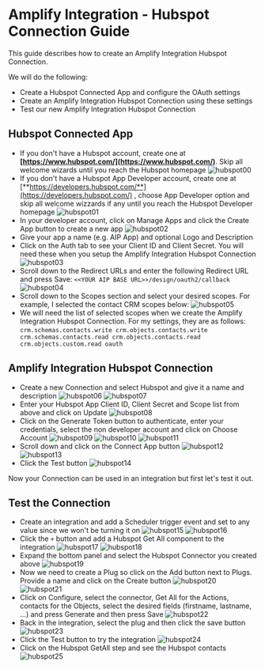 # Amplify Integration - Hubspot Connection Guide

This guide describes how to create an Amplify Integration Hubspot Connection.

We will do the following:

* Create a Hubspot Connected App and configure the OAuth settings
* Create an Amplify Integration Hubspot Connection using these settings
* Test our new Amplify Integration Hubspot Connection

## Hubspot Connected App

* If you don't have a Hubspot account, create one at **[https://www.hubspot.com/](https://www.hubspot.com/)**. Skip all welcome wizards until you reach the Hubspot homepage
  ![hubspot00](hubspot-connection/hubspot00.png)
* If you don't have a Hubspot App Developer account, create one at [**https://developers.hubspot.com/**](https://developers.hubspot.com/) , choose App Developer option and skip all welcome wizzards if any until you reach the Hubspot Developer homepage
  ![hubspot01](hubspot-connection/hubspot01.png)
* In your developer account, click on Manage Apps and click the Create App button to create a new app
  ![hubspot02](hubspot-connection/hubspot02.png)
* Give your app a name (e.g. AIP App) and optional Logo and Description
* Click on the Auth tab to see your Client ID and Client Secret. You will need these when you setup the Amplify Integration Hubspot Connection
  ![hubspot03](hubspot-connection/hubspot03.png)
* Scroll down to the Redirect URLs and enter the following Redirect URL and press Save:
  `<<YOUR AIP BASE URL>>/design/oauth2/callback`
  ![hubspot04](hubspot-connection/hubspot04.png)
* Scroll down to the Scopes section and select your desired scopes. For example, I selected the contact CRM scopes below:
  ![hubspot05](hubspot-connection/hubspot05.png)
* We will need the list of selected scopes when we create the Amplify Integration Hubspot Connection. For my settings, they are as follows:
`crm.schemas.contacts.write crm.objects.contacts.write crm.schemas.contacts.read crm.objects.contacts.read crm.objects.custom.read oauth`

## Amplify Integration Hubspot Connection

* Create a new Connection and select Hubspot and give it a name and description
  ![hubspot06](hubspot-connection/hubspot06.png)
  ![hubspot07](hubspot-connection/hubspot07.png)
* Enter your Hubspot App Client ID, Client Secret and Scope list from above and click on Update
  ![hubspot08](hubspot-connection/hubspot08.png)
* Click on the Generate Token button to authenticate, enter your credentials, select the non developer account and click on Choose Account
  ![hubspot09](hubspot-connection/hubspot09.png)
  ![hubspot10](hubspot-connection/hubspot10.png)
  ![hubspot11](hubspot-connection/hubspot11.png)
* Scroll down and click on the Connect App button
  ![hubspot12](hubspot-connection/hubspot12.png)
  ![hubspot13](hubspot-connection/hubspot13.png)
* Click the Test button
  ![hubspot14](hubspot-connection/hubspot14.png)

Now your Connection can be used in an integration but first let's test it out.

## Test the Connection

* Create an integration and add a Scheduler trigger event and set to any value since we won't be turning it on
  ![hubspot15](hubspot-connection/hubspot15.png)
  ![hubspot16](hubspot-connection/hubspot16.png)
* Click the `+` button and add a Hubspot Get All component to the integration
  ![hubspot17](hubspot-connection/hubspot17.png)
  ![hubspot18](hubspot-connection/hubspot18.png)
* Expand the bottom panel and select the Hubspot Connector you created above
  ![hubspot19](hubspot-connection/hubspot19.png)
* Now we need to create a Plug so click on the Add button next to Plugs. Provide a name and click on the Create button
  ![hubspot20](hubspot-connection/hubspot20.png)
  ![hubspot21](hubspot-connection/hubspot21.png)
* Click on Configure, select the connector, Get All for the Actions, contacts for the Objects, select the desired fields (firstname, lastname, ...) and press Generate and then press Save
  ![hubspot22](hubspot-connection/hubspot22.png)
* Back in the integration, select the plug and then click the save button
  ![hubspot23](hubspot-connection/hubspot23.png)
* Click the Test button to try the integration
  ![hubspot24](hubspot-connection/hubspot24.png)
* Click on the Hubspot GetAll step and see the Hubspot contacts
  ![hubspot25](hubspot-connection/hubspot25.png)
